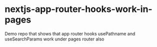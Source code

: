 # nextjs-app-router-hooks-work-in-pages
Demo repo that shows that app router hooks usePathname and useSearchParams work under pages router also

